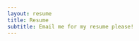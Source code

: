 ```yaml
---
layout: resume
title: Resume
subtitle: Email me for my resume please!
---
```




<!--<div id="html" markdown="0">
	<iframe width="100%" height="800" src="../assets/img/resume.pdf">
		<p><a href="../assets/img/resume.pdf">Click here to download resume.</a></p>
	</iframe>
</div>

-->
